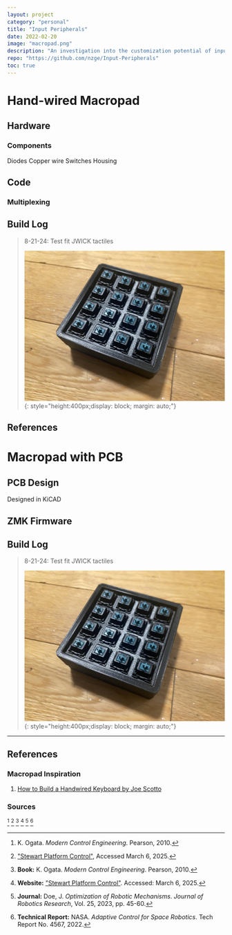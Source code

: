 ```yaml
---
layout: project
category: "personal"
title: "Input Peripherals"
date: 2022-02-20
image: "macropad.png"
description: "An investigation into the customization potential of input devices and their core functionality."
repo: "https://github.com/nzge/Input-Peripherals"
toc: true
---
```


# Hand-wired Macropad

## Hardware

### Components
Diodes
Copper wire
Switches
Housing

## Code

### Multiplexing

## Build Log
> 8-21-24: Test fit JWICK tactiles 
>
> ![Alt text](/assets/media/macropad_media/test-fit.JPG){: 
style="height:400px;display: block; margin: auto;"}

## References


# Macropad with PCB 

## PCB Design

Designed in KiCAD

## ZMK Firmware

## Build Log
> 8-21-24: Test fit JWICK tactiles 
>
> ![Alt text](/assets/media/macropad_media/test-fit.JPG){: 
style="height:400px;display: block; margin: auto;"}

---

## References

### Macropad Inspiration
1. [How to Build a Handwired Keyboard by Joe Scotto](https://www.youtube.com/watch?v=hjml-K-pV4E)

### Sources
[^1]: K. Ogata. *Modern Control Engineering*. Pearson, 2010.  
[^2]: ["Stewart Platform Control"](https://example.com), Accessed March 6, 2025.  
[^3]: **Book:** K. Ogata. *Modern Control Engineering*. Pearson, 2010.  
[^4]: **Website:** ["Stewart Platform Control"](https://example.com). Accessed: March 6, 2025.  
[^5]: **Journal:** Doe, J. *Optimization of Robotic Mechanisms*. *Journal of Robotics Research*, Vol. 25, 2023, pp. 45-60.  
[^6]: **Technical Report:** NASA. *Adaptive Control for Space Robotics*. Tech Report No. 4567, 2022.  

<!-- Hidden references trigger the footnote rendering -->
<span id="hidden-references">[^1] [^2] [^3] [^4] [^5] [^6]</span>


